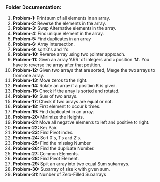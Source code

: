 <h3>Folder Documentation: </h3>
<ol>
    <li><b>Problem-1: </b>Print sum of all elements in an array.</li>
    <li><b>Problem-2: </b>Reverse the elements in the array.</li>
    <li><b>Problem-3: </b>Swap Alternative elements in the array.</li>
    <li><b>Problem-4: </b>Find unique element in the array.</li>
    <li><b>Problem-5: </b>Find duplicates in an array.</li>
    <li><b>Problem-6: </b>Array Intersection.</li>
    <li><b>Problem-9: </b>sort 0's and 1's.</li>
    <li><b>Problem-10: </b>Reverse array using two pointer approach.</li>
    <li><b>Problem-11: </b>Given an array 'ARR' of integers and a position ‘M’. You have to reverse the array after that position.</li>
    <li><b>Problem-12: </b>Given two arrays that are sorted, Merge the two arrays to from one array.</li>
    <li><b>Problem-13: </b>Move zeros to the right.</li>
    <li><b>Problem-14: </b>Rotate an array if a position K is given.</li>
    <li><b>Problem-15: </b>Check if the array is sorted and rotated.</li>
    <li><b>Problem-16: </b>Sum of two arrays.</li>
    <li><b>Problem-17: </b>Check if two arrays are equal or not.</li>
    <li><b>Problem-18: </b>First element to occur k times.</li>
    <li><b>Problem-19: </b>Find duplicated in an array.</li>
    <li><b>Problem-20: </b>Minimize the Heights.</li>
    <li><b>Problem-21: </b>Move all negative elements to left and positive to right.</li>
    <li><b>Problem-22: </b>Key Pair.</li>
    <li><b>Problem-23: </b>Find Pivot index.</li>
    <li><b>Problem-24: </b>Sort 0's, 1's and 2's.</li>
    <li><b>Problem-25: </b>Find the missing Number.</li>
    <li><b>Problem-26: </b>Find the duplicate Number.</li>
    <li><b>Problem-27: </b>Common Elements.</li>
    <li><b>Problem-28: </b>Find Pivot Element.</li>
    <li><b>Problem-29: </b>Split an array into two equal Sum subarrays.</li>
    <li><b>Problem-30: </b>Subarray of size k with given sum.</li>
    <li><b>Problem-31: </b>Number of Zero-Filled Subarrays</li>
</ol>
